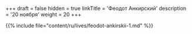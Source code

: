 +++
draft = false
hidden = true
linkTitle = 'Феодот Анкирский'
description = '20 ноября'
weight = 20
+++

{{% include file="content/ru/lives/feodot-ankirskii-1.md" %}}
